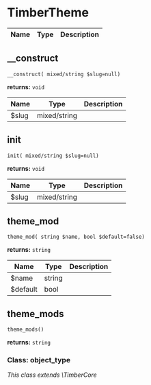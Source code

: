
# TimberTheme




Name | Type | Description
---- | ---- | -----------
## __construct
`__construct( mixed/string $slug=null)`

**returns:** `void`



Name | Type | Description
---- | ---- | -----------
$slug | mixed/string | 


## init
`init( mixed/string $slug=null)`

**returns:** `void`



Name | Type | Description
---- | ---- | -----------
$slug | mixed/string | 


## theme_mod
`theme_mod( string $name, bool $default=false)`

**returns:** `string`



Name | Type | Description
---- | ---- | -----------
$name | string | 
$default | bool | 


## theme_mods
`theme_mods()`

**returns:** `string`





### Class: object_type



*This class extends \TimberCore*

